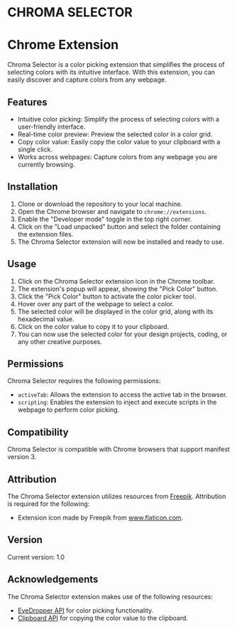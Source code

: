 # CHROMA SELECTOR
# Chrome Extension

Chroma Selector is a color picking extension that simplifies the process of selecting colors with its intuitive interface. With this extension, you can easily discover and capture colors from any webpage.

## Features
- Intuitive color picking: Simplify the process of selecting colors with a user-friendly interface.
- Real-time color preview: Preview the selected color in a color grid.
- Copy color value: Easily copy the color value to your clipboard with a single click.
- Works across webpages: Capture colors from any webpage you are currently browsing.

## Installation
1. Clone or download the repository to your local machine.
2. Open the Chrome browser and navigate to `chrome://extensions`.
3. Enable the "Developer mode" toggle in the top right corner.
4. Click on the "Load unpacked" button and select the folder containing the extension files.
5. The Chroma Selector extension will now be installed and ready to use.

## Usage
1. Click on the Chroma Selector extension icon in the Chrome toolbar.
2. The extension's popup will appear, showing the "Pick Color" button.
3. Click the "Pick Color" button to activate the color picker tool.
4. Hover over any part of the webpage to select a color.
5. The selected color will be displayed in the color grid, along with its hexadecimal value.
6. Click on the color value to copy it to your clipboard.
7. You can now use the selected color for your design projects, coding, or any other creative purposes.

## Permissions
Chroma Selector requires the following permissions:
- `activeTab`: Allows the extension to access the active tab in the browser.
- `scripting`: Enables the extension to inject and execute scripts in the webpage to perform color picking.

## Compatibility
Chroma Selector is compatible with Chrome browsers that support manifest version 3.

## Attribution
The Chroma Selector extension utilizes resources from [Freepik](https://www.freepik.com). Attribution is required for the following:

- Extension icon made by Freepik from www.flaticon.com.

## Version
Current version: 1.0

## Acknowledgements
The Chroma Selector extension makes use of the following resources:
- [EyeDropper API](https://developer.mozilla.org/en-US/docs/Web/API/EyeDropper) for color picking functionality.
- [Clipboard API](https://developer.mozilla.org/en-US/docs/Web/API/Clipboard) for copying the color value to the clipboard.

